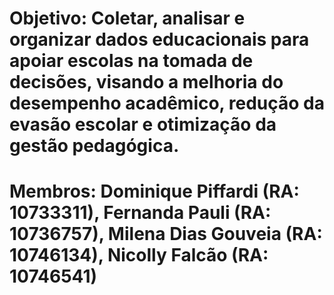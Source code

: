 # Objetivo: Coletar, analisar e organizar dados educacionais para apoiar escolas na tomada de decisões, visando a melhoria do desempenho acadêmico, redução da evasão escolar e otimização da gestão pedagógica.

# Membros: Dominique Piffardi (RA: 10733311), Fernanda Pauli (RA: 10736757), Milena Dias Gouveia (RA: 10746134), Nicolly Falcão (RA: 10746541)